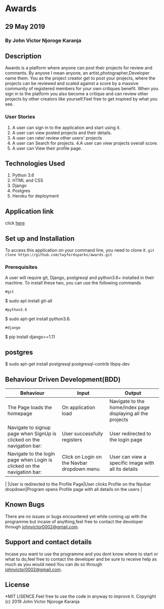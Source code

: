 # Awards

## 29 May 2019

### By John Victor Njoroge Karanja

## Description

Awards is a platform where anyone can post their projects for review and comments. By anyone I mean anyone, an artist,photographer,Developer name them. You as the project creator get to post your projects, where the projects can be reviewed and scaled against a score by a massive community of registered members for your own critiques benefit. When you sign in to the platform you also become a critique and can review other projects by other creators like yourself.Feel free to get inspired by what you see.

### User Stories

1. A user can sign in to the application and start using it.
2. A user can view posted projects and their details.
3. A user can rate/ review other users' projects
4. A user can Search for projects.
4.A user can view projects overall score.
5. A user can View their profile page.

## Technologies Used

1. Python 3.6
2. HTML and CSS
3. Django
4. Postgres
5. Heroku for deployment

## Application link

click [here](https://shukuru.herokuapp.com/)

## Set up and Installation

To access this application on your command line, you need to clone it.
`git clone https://github.com/twyfordsparks/awards.git`

### Prerequisites

A user will require git, Django, postgresql and python3.6+ installed in their machine.
To install these two, you can use the following commands

    #git

$ sudo apt install git-all

    #python3.6

$ sudo apt-get install python3.6.

    #django

$ pip install django==1.11

## postgres

$ sudo apt-get install postgresql postgresql-contrib libpq-dev

## Behaviour Driven Development(BDD)

| Behaviour                                                                                    | Input                                       | Output                                                                                             |
|----------------------------------------------------------------------------------------------|---------------------------------------------|----------------------------------------------------------------------------------------------------|
| The Page loads the homepage                                                                  | On application load                         | Navigate to the home/index page displaying all the projects                                        |
| Navigate to signup page when SignUp is clicked on the navigation bar:                        | User successfully registers                 | User redirected to the login page                                                                  |
| Navigate to the login page when Login is clicked on the navigation bar:                      | Click on  Login on the Navbar dropdown menu | User can view a specific image with all its details|
|
|User is redirected to the Profile Page|User clicks Profile on the Navbar dropdown|Program opens Profile page with all details on the  users |

## Known Bugs

There are no issues or bugs encountered yet while coming up with the programme but incase of anything,feel free to contact the devoloper through johnvictor0002@gmail.com.

## Support and contact details

Incase you want to use the programme and you dont know where to start or what to do,feel free to contact the developer and be sure to receive help as much as you would need.You can do so through johnvictor0002@gmail.com.

## License

*MIT LISENCE.Feel free to use the code in anyway to improve it.
Copyright (c) 2019 John Victor Njoroge Karanja
